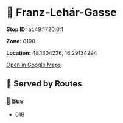 # 🚉 Franz-Lehár-Gasse


**Stop ID:** at:49:1720:0:1

**Zone:** 0100

**Location:** 48.1304226, 16.29134294

[Open in Google Maps](https://www.google.com/maps?q=48.1304226,16.29134294)

## 🚆 Served by Routes

### 🚌 Bus
- 61B